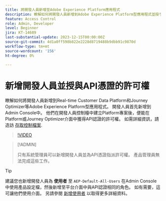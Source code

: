 ```yaml
---
title: 將開發人員新增至Adobe Experience Platform應用程式
description: 瞭解如何將開發人員新增到Adobe Experience Platform型應用程式並授予API憑證的許可權
feature: Access Control
role: Admin, Developer
level: Beginner
jira: KT-14689
last-substantial-update: 2023-12-15T00:00:00Z
source-git-commit: 4d1a0ff598b822e2228d8719488b9dbb91c9870d
workflow-type: tm+mt
source-wordcount: '156'
ht-degree: 0%

---
```


# 新增開發人員並授與API憑證的許可權

瞭解如何將開發人員新增到Real-time Customer Data Platform和Journey Optimizer等Adobe Experience Platform型應用程式。 開發人員首先新增到Admin Console中。 他們在開發人員控制檯中建立Platform專案後，便能在Platform或Journey Optimizer介面中獲得API認證的許可權。 如需詳細資訊，請造訪 [存取控制檔案](https://experienceleague.adobe.com/docs/experience-platform/access-control/home.html?lang=zh-Hant).

>[!VIDEO](https://video.tv.adobe.com/v/3426407?learn=on)

>[!ADMIN]
>
>只有系統管理員可以新增開發人員並為API憑證指派許可權。 產品管理員無法完成這些工作。

>[!TIP]
>
>建議您也新增開發人員為 **使用者** 至 `AEP-Default-All-Users` 在Admin Console中使用產品設定檔，然後新增至平台介面中與API認證相同的角色。 如有需要，這可讓他們使用介面。 另請參閱 [新增使用者](add-users.md) 以取得更多詳細資料。

